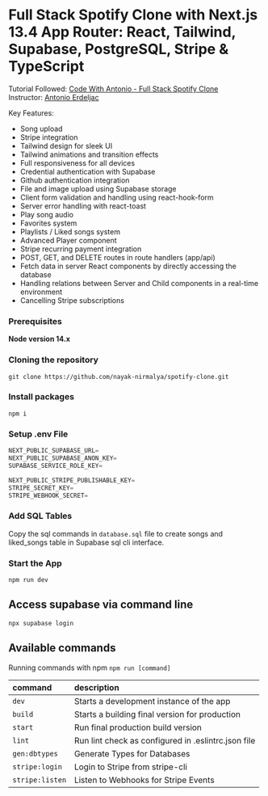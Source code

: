 # Full Stack Spotify Clone with Next.js 13.4 App Router: React, Tailwind, Supabase, PostgreSQL, Stripe & TypeScript

Tutorial Followed: [Code With Antonio - Full Stack Spotify Clone](https://youtu.be/2aeMRB8LL4o)
<br>
Instructor: [Antonio Erdeljac](https://github.com/antonioerdeljac)

Key Features:

- Song upload
- Stripe integration
- Tailwind design for sleek UI
- Tailwind animations and transition effects
- Full responsiveness for all devices
- Credential authentication with Supabase
- Github authentication integration
- File and image upload using Supabase storage
- Client form validation and handling using react-hook-form
- Server error handling with react-toast
- Play song audio
- Favorites system
- Playlists / Liked songs system
- Advanced Player component
- Stripe recurring payment integration
- POST, GET, and DELETE routes in route handlers (app/api)
- Fetch data in server React components by directly accessing the database
- Handling relations between Server and Child components in a real-time environment
- Cancelling Stripe subscriptions

### Prerequisites

**Node version 14.x**

### Cloning the repository

```shell
git clone https://github.com/nayak-nirmalya/spotify-clone.git
```

### Install packages

```shell
npm i
```

### Setup .env File

```js
NEXT_PUBLIC_SUPABASE_URL=
NEXT_PUBLIC_SUPABASE_ANON_KEY=
SUPABASE_SERVICE_ROLE_KEY=

NEXT_PUBLIC_STRIPE_PUBLISHABLE_KEY=
STRIPE_SECRET_KEY=
STRIPE_WEBHOOK_SECRET=
```

### Add SQL Tables

Copy the sql commands in `database.sql` file to create songs and liked_songs table in Supabase sql cli interface.

### Start the App

```shell
npm run dev
```

## Access supabase via command line
```shell
npx supabase login
```

## Available commands

Running commands with npm `npm run [command]`

| command         | description                                         |
| :-------------- | :-------------------------------------------------- |
| `dev`           | Starts a development instance of the app            |
| `build`         | Starts a building final version for production      |
| `start`         | Run final production build version                  |
| `lint`          | Run lint check as configured in .eslintrc.json file |
| `gen:dbtypes`   | Generate Types for Databases                        |
| `stripe:login`  | Login to Stripe from stripe-cli                     |
| `stripe:listen` | Listen to Webhooks for Stripe Events                |
